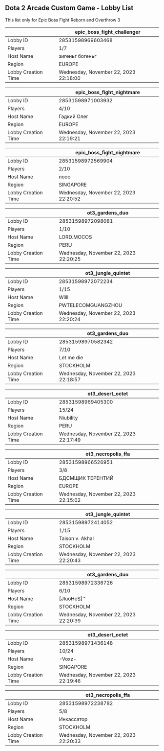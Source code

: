 ## Dota 2 Arcade Custom Game - Lobby List

This list only for Epic Boss Fight Reborn and Overthrow 3

|  | epic_boss_fight_challenger |
| ------ | ------ |
| Lobby ID | 28531598969603468 |
| Players | 1/7 |
| Host Name | зигеньг богеньг |
| Region | EUROPE |
| Lobby Creation Time | Wednesday, November 22, 2023 22:18:00 |


|  | epic_boss_fight_nightmare |
| ------ | ------ |
| Lobby ID | 28531598971003932 |
| Players | 4/10 |
| Host Name | Гадкий Олег |
| Region | EUROPE |
| Lobby Creation Time | Wednesday, November 22, 2023 22:19:21 |


|  | epic_boss_fight_nightmare |
| ------ | ------ |
| Lobby ID | 28531598972569904 |
| Players | 2/10 |
| Host Name | nooo |
| Region | SINGAPORE |
| Lobby Creation Time | Wednesday, November 22, 2023 22:20:52 |


|  | ot3_gardens_duo |
| ------ | ------ |
| Lobby ID | 28531598972098081 |
| Players | 1/10 |
| Host Name | LORD.MOCOS |
| Region | PERU |
| Lobby Creation Time | Wednesday, November 22, 2023 22:20:25 |


|  | ot3_jungle_quintet |
| ------ | ------ |
| Lobby ID | 28531598972072234 |
| Players | 1/15 |
| Host Name | Willl |
| Region | PWTELECOMGUANGZHOU |
| Lobby Creation Time | Wednesday, November 22, 2023 22:20:24 |


|  | ot3_gardens_duo |
| ------ | ------ |
| Lobby ID | 28531598970582342 |
| Players | 7/10 |
| Host Name | Let me die |
| Region | STOCKHOLM |
| Lobby Creation Time | Wednesday, November 22, 2023 22:18:57 |


|  | ot3_desert_octet |
| ------ | ------ |
| Lobby ID | 28531598969405300 |
| Players | 15/24 |
| Host Name | Niubility |
| Region | PERU |
| Lobby Creation Time | Wednesday, November 22, 2023 22:17:49 |


|  | ot3_necropolis_ffa |
| ------ | ------ |
| Lobby ID | 28531598966526951 |
| Players | 3/8 |
| Host Name | БДСМЩИК ТЕРЕНТИЙ |
| Region | EUROPE |
| Lobby Creation Time | Wednesday, November 22, 2023 22:15:02 |


|  | ot3_jungle_quintet |
| ------ | ------ |
| Lobby ID | 28531598972414052 |
| Players | 1/15 |
| Host Name | Taison v. Akhal |
| Region | STOCKHOLM |
| Lobby Creation Time | Wednesday, November 22, 2023 22:20:43 |


|  | ot3_gardens_duo |
| ------ | ------ |
| Lobby ID | 28531598972336726 |
| Players | 6/10 |
| Host Name | [JIuoHeS]™ |
| Region | STOCKHOLM |
| Lobby Creation Time | Wednesday, November 22, 2023 22:20:39 |


|  | ot3_desert_octet |
| ------ | ------ |
| Lobby ID | 28531598971436148 |
| Players | 10/24 |
| Host Name | -Voxz- |
| Region | SINGAPORE |
| Lobby Creation Time | Wednesday, November 22, 2023 22:19:46 |


|  | ot3_necropolis_ffa |
| ------ | ------ |
| Lobby ID | 28531598972238782 |
| Players | 5/8 |
| Host Name | Инкассатор |
| Region | STOCKHOLM |
| Lobby Creation Time | Wednesday, November 22, 2023 22:20:33 |


